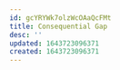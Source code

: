 ```yaml
---
id: gcYRYWk7olzWcOAaQcFMt
title: Consequential Gap
desc: ''
updated: 1643723096371
created: 1643723096371
---
```


